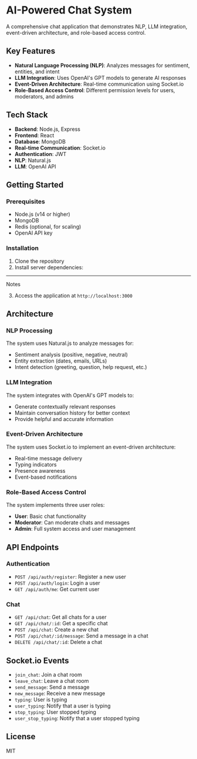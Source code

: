 # AI-Powered Chat System

A comprehensive chat application that demonstrates NLP, LLM integration, event-driven architecture, and role-based access control.

## Key Features

- **Natural Language Processing (NLP)**: Analyzes messages for sentiment, entities, and intent
- **LLM Integration**: Uses OpenAI's GPT models to generate AI responses
- **Event-Driven Architecture**: Real-time communication using Socket.io
- **Role-Based Access Control**: Different permission levels for users, moderators, and admins

## Tech Stack

- **Backend**: Node.js, Express
- **Frontend**: React
- **Database**: MongoDB
- **Real-time Communication**: Socket.io
- **Authentication**: JWT
- **NLP**: Natural.js
- **LLM**: OpenAI API

## Getting Started

### Prerequisites

- Node.js (v14 or higher)
- MongoDB
- Redis (optional, for scaling)
- OpenAI API key

### Installation

1. Clone the repository
2. Install server dependencies:


---------------------------------------------

Notes



3. Access the application at `http://localhost:3000`

## Architecture

### NLP Processing

The system uses Natural.js to analyze messages for:
- Sentiment analysis (positive, negative, neutral)
- Entity extraction (dates, emails, URLs)
- Intent detection (greeting, question, help request, etc.)

### LLM Integration

The system integrates with OpenAI's GPT models to:
- Generate contextually relevant responses
- Maintain conversation history for better context
- Provide helpful and accurate information

### Event-Driven Architecture

The system uses Socket.io to implement an event-driven architecture:
- Real-time message delivery
- Typing indicators
- Presence awareness
- Event-based notifications

### Role-Based Access Control

The system implements three user roles:
- **User**: Basic chat functionality
- **Moderator**: Can moderate chats and messages
- **Admin**: Full system access and user management

## API Endpoints

### Authentication
- `POST /api/auth/register`: Register a new user
- `POST /api/auth/login`: Login a user
- `GET /api/auth/me`: Get current user

### Chat
- `GET /api/chat`: Get all chats for a user
- `GET /api/chat/:id`: Get a specific chat
- `POST /api/chat`: Create a new chat
- `POST /api/chat/:id/message`: Send a message in a chat
- `DELETE /api/chat/:id`: Delete a chat

## Socket.io Events

- `join_chat`: Join a chat room
- `leave_chat`: Leave a chat room
- `send_message`: Send a message
- `new_message`: Receive a new message
- `typing`: User is typing
- `user_typing`: Notify that a user is typing
- `stop_typing`: User stopped typing
- `user_stop_typing`: Notify that a user stopped typing

## License

MIT
